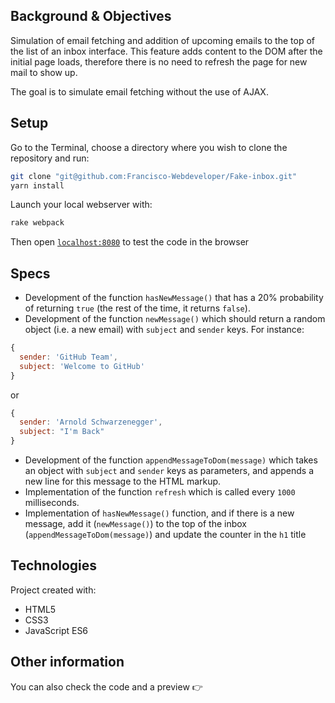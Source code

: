 ## Background & Objectives

Simulation of email fetching and addition of upcoming emails to the top of the list of an inbox interface.
This feature adds content to the DOM after the initial page loads, therefore there is no need to refresh the page for new mail to show up.

The goal is to simulate email fetching without the use of AJAX.

## Setup

Go to the Terminal, choose a directory where you wish to clone the repository and run:
```bash
git clone "git@github.com:Francisco-Webdeveloper/Fake-inbox.git"
yarn install
```
Launch your local webserver with:

```bash
rake webpack
```
Then open [`localhost:8080`](http://localhost:8080) to test the code in the browser

## Specs

- Development of the function `hasNewMessage()` that has a 20% probability of returning `true` (the rest of the time, it returns `false`).
- Development of the function `newMessage()` which should return a random object (i.e. a new email) with `subject` and `sender` keys. For instance:

```js
{
  sender: 'GitHub Team',
  subject: 'Welcome to GitHub'
}
```

or

```js
{
  sender: 'Arnold Schwarzenegger',
  subject: "I'm Back"
}
```

- Development of the function `appendMessageToDom(message)` which takes an object with `subject` and `sender` keys as parameters, and appends a new line for this message to the HTML markup.
- Implementation of the function `refresh` which is called every `1000` milliseconds.
- Implementation of `hasNewMessage()` function, and if there is a new message, add it (`newMessage()`) to the top of the inbox (`appendMessageToDom(message)`) and update the counter in the `h1` title

## Technologies
Project created with:
* HTML5
* CSS3
* JavaScript ES6

## Other information
You can also check the code and a preview 👉 

